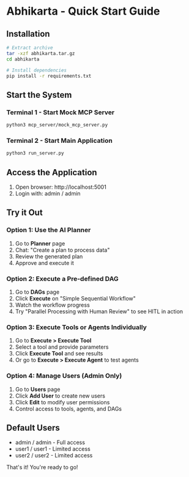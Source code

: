 # Abhikarta - Quick Start Guide

## Installation

```bash
# Extract archive
tar -xzf abhikarta.tar.gz
cd abhikarta

# Install dependencies
pip install -r requirements.txt
```

## Start the System

### Terminal 1 - Start Mock MCP Server
```bash
python3 mcp_server/mock_mcp_server.py
```

### Terminal 2 - Start Main Application
```bash
python3 run_server.py
```

## Access the Application

1. Open browser: http://localhost:5001
2. Login with: admin / admin

## Try it Out

### Option 1: Use the AI Planner
1. Go to **Planner** page
2. Chat: "Create a plan to process data"
3. Review the generated plan
4. Approve and execute it

### Option 2: Execute a Pre-defined DAG
1. Go to **DAGs** page
2. Click **Execute** on "Simple Sequential Workflow"
3. Watch the workflow progress
4. Try "Parallel Processing with Human Review" to see HITL in action

### Option 3: Execute Tools or Agents Individually
1. Go to **Execute > Execute Tool**
2. Select a tool and provide parameters
3. Click **Execute Tool** and see results
4. Or go to **Execute > Execute Agent** to test agents

### Option 4: Manage Users (Admin Only)
1. Go to **Users** page
2. Click **Add User** to create new users
3. Click **Edit** to modify user permissions
4. Control access to tools, agents, and DAGs

## Default Users

- admin / admin - Full access
- user1 / user1 - Limited access
- user2 / user2 - Limited access

That's it! You're ready to go!

